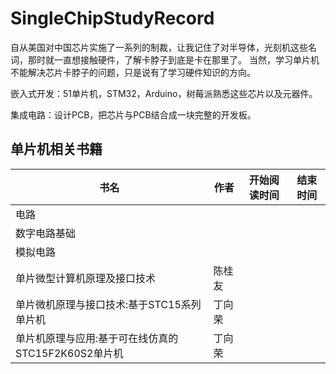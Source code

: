 # SingleChipStudyRecord

自从美国对中国芯片实施了一系列的制裁，让我记住了对半导体，光刻机这些名词，那时就一直想接触硬件，了解卡脖子到底是卡在那里了。
当然，学习单片机不能解决芯片卡脖子的问题，只是说有了学习硬件知识的方向。

嵌入式开发：51单片机，STM32，Arduino，树莓派熟悉这些芯片以及元器件。

集成电路：设计PCB，把芯片与PCB结合成一块完整的开发板。

## 单片机相关书籍

 书名  | 作者  | 开始阅读时间  | 结束时间  
------------ | ------------- | ------------- | ------------- 
|电路|
|数字电路基础| |
|模拟电路|
|单片微型计算机原理及接口技术|陈桂友
|单片微机原理与接口技术:基于STC15系列单片机|丁向荣|
|单片机原理与应用:基于可在线仿真的STC15F2K60S2单片机|丁向荣|
